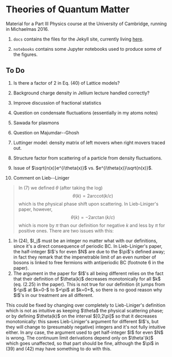 # Theories of Quantum Matter

Material for a Part III Physics course at the University of Cambridge, running in Michaelmas 2016.

1. `docs` contains the files for the Jekyll site, currently living [here](http://tqm.courses.phy.cam.ac.uk/docs/).

2. `notebooks` contains some Jupyter notebooks used to produce some of the figures.

## To Do

1. Is there a factor of 2 in Eq. (40) of Lattice models?

1. Background charge density in Jellium lecture handled correctly?

1. Improve discussion of fractional statistics

1. Question on condensate fluctuations (essentially in my atoms notes)

1. Sawada for plasmons

1. Question on Majumdar--Ghosh

1. Luttinger model: density matrix of left movers when right movers traced out.

1. Structure factor from scattering of a particle from density fluctuations.

1. Issue of $\sqrt{n(x)}e^{i\theta(x)}$ vs. $e^{i\theta(x)}\sqrt{n(x)}$.

1. Comment on Lieb--Liniger

 >In (7) we defined $\theta$ (after taking the log) $$\theta(k) = 2 \mathrm{arccot}(k/c)$$ which is the physical phase shift upon scattering. In Lieb-Liniger's paper, however, $$\theta(k) = -2 \arctan(k/c)$$ which is more by $\pi$ than our definition for negative $k$ and less by $\pi$ for positive ones.
 There are two issues with this:
 <ol>
 <li>In (24), $I_j$ must be an integer no matter what with our definitions, since it's a direct consequence of periodic BC. In Lieb-Liniger's paper, the half-integer $I$'s for even $N$ are due to the $\pi$'s defined away; in fact they remark that the impenetrable limit of an even number of bosons is linked to free fermions with antiperiodic BC (footnote 6 in the paper).</li>
 <li>The argument in the paper for $I$'s all being different relies on the fact that their definition of $\theta(k)$ decreases monotonically for all $k$ (eq. (2.25) in the paper). This is not true for our definition (it jumps from $-\pi$ at $k=0-$ to $+\pi$ at $k=0+$, so there is no good reason why $I$'s in our treatment are all different.</li>
 </ol>
 This could be fixed by changing over completely to Lieb-Liniger's definition which is not as intuitive as keeping $\theta$ the physical scattering phase; or by defining $\theta(k)$ on the interval $[0,2\pi]$ so that it decreases monotonically: this saves Lieb-Liniger's argument for different $I$'s, but they will change to (presumably negative) integers and it's not fully intuitive either. In any case, the argument used to get half-integer $I$ for even $N$ is wrong.
 The continuum limit derivations depend only on $\theta'(k)$ which goes unaffected, so that part should be fine, although the $\pi$ in (39) and (42) may have something to do with this.
